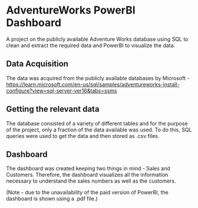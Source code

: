 # AdventureWorks PowerBI Dashboard
A project on the publicly available Adventure Works database using SQL to clean and extract the required data and PowerBI to visualize the data.

## Data Acquisition
The data was acquired from the publicly available databases by Microsoft - https://learn.microsoft.com/en-us/sql/samples/adventureworks-install-configure?view=sql-server-ver16&tabs=ssms

## Getting the relevant data
The database consisted of a variety of different tables and for the purpose of the project, only a fraction of the data available was used. To do this, SQL queries were 
used to get the data and then stored as .csv files. 

## Dashboard
The dashboard was created keeping two things in mind - Sales and Customers. Therefore, the dashboard visualizes all the information necessary to understand the sales 
numbers as well as the customers. 

(Note - due to the unavailability of the paid version of PowerBI, the dashboard is shown using a .pdf file.)
